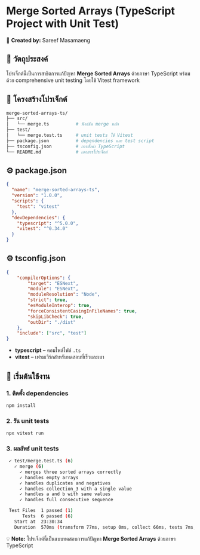 # Merge Sorted Arrays (TypeScript Project with Unit Test)

📝 **Created by:** Sareef Masamaeng

## 🎯 วัตถุประสงค์

โปรเจ็กต์นี้เป็นการสาธิตการแก้ปัญหา **Merge Sorted Arrays** ด้วยภาษา TypeScript พร้อมด้วย comprehensive unit testing โดยใช้ Vitest framework

## 📁 โครงสร้างโปรเจ็กต์

```bash
merge-sorted-arrays-ts/
├── src/
│   └── merge.ts          # ฟังก์ชัน merge หลัก
├── test/
│   └── merge.test.ts     # unit tests ใช้ Vitest
├── package.json          # dependencies และ test script
├── tsconfig.json         # การตั้งค่า TypeScript
└── README.md             # เอกสารโปรเจ็กต์
```

## ⚙️ package.json

```json
{
  "name": "merge-sorted-arrays-ts",
  "version": "1.0.0",
  "scripts": {
    "test": "vitest"
  },
  "devDependencies": {
    "typescript": "^5.0.0",
    "vitest": "^0.34.0"
  }
}
```

## ⚙️ tsconfig.json

```json
{
	"compilerOptions": {
		"target": "ESNext",
		"module": "ESNext",
		"moduleResolution": "Node",
		"strict": true,
		"esModuleInterop": true,
		"forceConsistentCasingInFileNames": true,
		"skipLibCheck": true,
		"outDir": "./dist"
	},
	"include": ["src", "test"]
}
```

-   **typescript** – คอมไพล์ไฟล์ `.ts`
-   **vitest** – เฟรมเวิร์กสำหรับทดสอบที่เร็วและเบา

## 🚀 เริ่มต้นใช้งาน

### 1. **ติดตั้ง dependencies**

```bash
npm install
```

### 2. **รัน unit tests**

```bash
npx vitest run
```

### 3. **ผลลัพธ์ unit tests**

```bash
 ✓ test/merge.test.ts (6)
   ✓ merge (6)
     ✓ merges three sorted arrays correctly
     ✓ handles empty arrays
     ✓ handles duplicates and negatives
     ✓ handles collection_3 with a single value
     ✓ handles a and b with same values
     ✓ handles full consecutive sequence

 Test Files  1 passed (1)
      Tests  6 passed (6)
   Start at  23:30:34
   Duration  570ms (transform 77ms, setup 0ms, collect 66ms, tests 7ms, environment 0ms, prepare 136ms)
```


💡 **Note:** โปรเจ็กต์นี้เป็นแบบทดสอบการแก้ปัญหา **Merge Sorted Arrays** ด้วยภาษา TypeScript